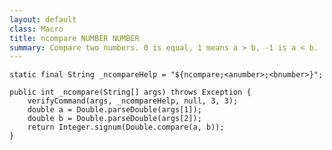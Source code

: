 ```yaml
---
layout: default
class: Macro
title: ncompare NUMBER NUMBER
summary: Compare two numbers. 0 is equal, 1 means a > b, -1 is a < b.
---
```


    static final String _ncompareHelp = "${ncompare;<anumber>;<bnumber>}";

    public int _ncompare(String[] args) throws Exception {
        verifyCommand(args, _ncompareHelp, null, 3, 3);
        double a = Double.parseDouble(args[1]);
        double b = Double.parseDouble(args[2]);
        return Integer.signum(Double.compare(a, b));
    }


